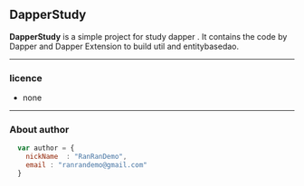 ## DapperStudy ##

**DapperStudy** is a simple project for study dapper . It contains the code by 
Dapper and Dapper Extension to build util and entitybasedao.

----------
### licence ###

* none

----------
### About author ###
```javascript
  var author = {
    nickName  : "RanRanDemo",
    email : "ranrandemo@gmail.com"
  }
```

